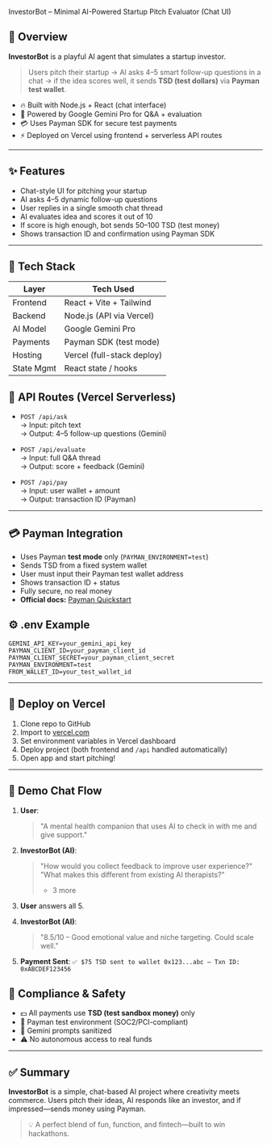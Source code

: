 InvestorBot – Minimal AI-Powered Startup Pitch Evaluator (Chat UI)

## 🧠 Overview

**InvestorBot** is a playful AI agent that simulates a startup investor.

> Users pitch their startup → AI asks 4–5 smart follow-up questions in a chat → if the idea scores well, it sends **TSD (test dollars)** via **Payman test wallet**.

- 🔥 Built with Node.js + React (chat interface)
- 💬 Powered by Google Gemini Pro for Q&A + evaluation
- 💳 Uses Payman SDK for secure test payments
- ⚡️ Deployed on Vercel using frontend + serverless API routes

---

## ✨ Features

- Chat-style UI for pitching your startup
- AI asks 4–5 dynamic follow-up questions
- User replies in a single smooth chat thread
- AI evaluates idea and scores it out of 10
- If score is high enough, bot sends $50–$100 TSD (test money)
- Shows transaction ID and confirmation using Payman SDK

---

## 🧱 Tech Stack

| Layer       | Tech Used                  |
|-------------|----------------------------|
| Frontend    | React + Vite + Tailwind    |
| Backend     | Node.js (API via Vercel)   |
| AI Model    | Google Gemini Pro          |
| Payments    | Payman SDK (test mode)     |
| Hosting     | Vercel (full-stack deploy) |
| State Mgmt  | React state / hooks        |

## 🔌 API Routes (Vercel Serverless)

- `POST /api/ask`  
  → Input: pitch text  
  → Output: 4–5 follow-up questions (Gemini)

- `POST /api/evaluate`  
  → Input: full Q&A thread  
  → Output: score + feedback (Gemini)

- `POST /api/pay`  
  → Input: user wallet + amount  
  → Output: transaction ID (Payman)

---

## 💳 Payman Integration

- Uses Payman **test mode** only (`PAYMAN_ENVIRONMENT=test`)
- Sends TSD from a fixed system wallet
- User must input their Payman test wallet address
- Shows transaction ID + status
- Fully secure, no real money
- **Official docs:** [Payman Quickstart](https://docs.paymanai.com/overview/quickstart)

## ⚙️ .env Example

```env
GEMINI_API_KEY=your_gemini_api_key
PAYMAN_CLIENT_ID=your_payman_client_id
PAYMAN_CLIENT_SECRET=your_payman_client_secret
PAYMAN_ENVIRONMENT=test
FROM_WALLET_ID=your_test_wallet_id
```

---

## 🚀 Deploy on Vercel

1. Clone repo to GitHub
2. Import to [vercel.com](https://vercel.com/)
3. Set environment variables in Vercel dashboard
4. Deploy project (both frontend and `/api` handled automatically)
5. Open app and start pitching!

---

## 🧪 Demo Chat Flow

1. **User**:

   > "A mental health companion that uses AI to check in with me and give support."

2. **InvestorBot (AI)**:

   > "How would you collect feedback to improve user experience?"
   > "What makes this different from existing AI therapists?"
   >
   > * 3 more

3. **User** answers all 5.

4. **InvestorBot (AI)**:

   > "8.5/10 – Good emotional value and niche targeting. Could scale well."

5. **Payment Sent**:
   `✅ $75 TSD sent to wallet 0x123...abc – Txn ID: 0xABCDEF123456`

## 🔐 Compliance & Safety

* 💵 All payments use **TSD (test sandbox money)** only
* 🔐 Payman test environment (SOC2/PCI-compliant)
* 🧠 Gemini prompts sanitized
* ⚠️ No autonomous access to real funds

---

## ✅ Summary

**InvestorBot** is a simple, chat-based AI project where creativity meets commerce. Users pitch their ideas, AI responds like an investor, and if impressed—sends money using Payman.

> 💡 A perfect blend of fun, function, and fintech—built to win hackathons.

